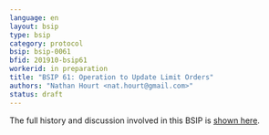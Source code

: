 ```yaml
---
language: en
layout: bsip
type: bsip
category: protocol
bsip: bsip-0061
bfid: 201910-bsip61
workerid: in preparation
title: "BSIP 61: Operation to Update Limit Orders"
authors: "Nathan Hourt <nat.hourt@gmail.com>"
status: draft
---
```


The full history and discussion involved in this BSIP is
[shown here](https://github.com/bitshares/bsips/issues/150).
